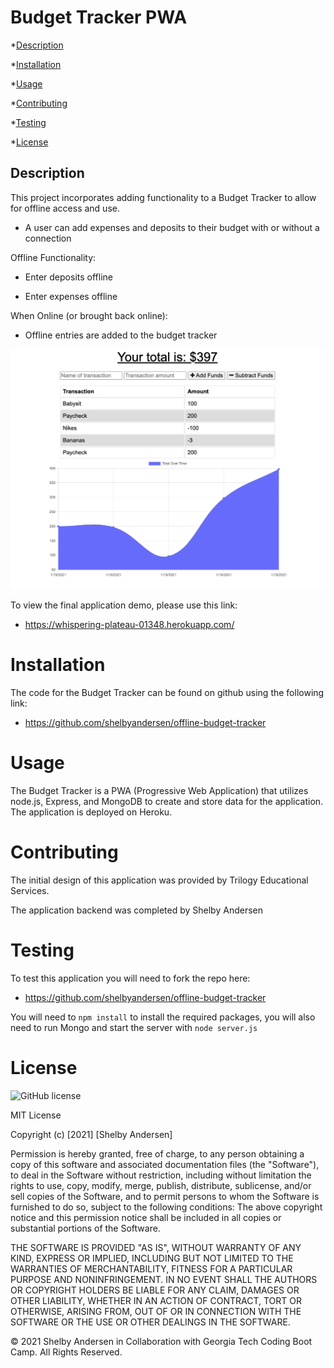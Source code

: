 # Budget Tracker PWA

\*[Description](#Description)

\*[Installation](#Installation)

\*[Usage](#Usage)

\*[Contributing](#Contributing)

\*[Testing](#Testing)

\*[License](#License)

## Description

This project incorporates adding functionality to a Budget Tracker to allow for offline access and use.

- A user can add expenses and deposits to their budget with or without a connection

Offline Functionality:

- Enter deposits offline

- Enter expenses offline

When Online (or brought back online):

- Offline entries are added to the budget tracker

![Budget Tracker](./public/assets/budget-app.png)

To view the final application demo, please use this link:

- https://whispering-plateau-01348.herokuapp.com/

# Installation

The code for the Budget Tracker can be found on github using the following link:

- https://github.com/shelbyandersen/offline-budget-tracker

# Usage

The Budget Tracker is a PWA (Progressive Web Application) that utilizes node.js, Express, and MongoDB to create and store data for the application. The application is deployed on Heroku.

# Contributing

The initial design of this application was provided by Trilogy Educational Services.

The application backend was completed by Shelby Andersen

# Testing

To test this application you will need to fork the repo here:

- https://github.com/shelbyandersen/offline-budget-tracker

You will need to `npm install` to install the required packages, you will also need to run Mongo and start the server with `node server.js`

# License

![GitHub license](https://img.shields.io/badge/license-MIT-blue.svg)

MIT License

Copyright (c) [2021] [Shelby Andersen]

Permission is hereby granted, free of charge, to any person obtaining a copy of this software and associated documentation files (the "Software"), to deal in the Software without restriction, including without limitation the rights to use, copy, modify, merge, publish, distribute, sublicense, and/or sell copies of the Software, and to permit persons to whom the Software is furnished to do so, subject to the following conditions: The above copyright notice and this permission notice shall be included in all copies or substantial portions of the Software.

THE SOFTWARE IS PROVIDED "AS IS", WITHOUT WARRANTY OF ANY KIND, EXPRESS OR IMPLIED, INCLUDING BUT NOT LIMITED TO THE WARRANTIES OF MERCHANTABILITY, FITNESS FOR A PARTICULAR PURPOSE AND NONINFRINGEMENT. IN NO EVENT SHALL THE AUTHORS OR COPYRIGHT HOLDERS BE LIABLE FOR ANY CLAIM, DAMAGES OR OTHER LIABILITY, WHETHER IN AN ACTION OF CONTRACT, TORT OR OTHERWISE, ARISING FROM, OUT OF OR IN CONNECTION WITH THE SOFTWARE OR THE USE OR OTHER DEALINGS IN THE SOFTWARE.

© 2021 Shelby Andersen in Collaboration with Georgia Tech Coding Boot Camp. All Rights Reserved.

